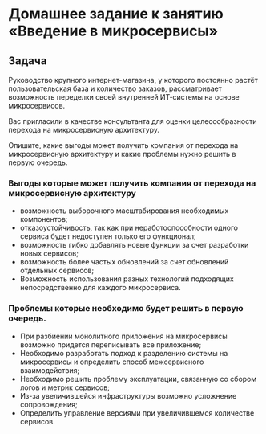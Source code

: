 # Домашнее задание к занятию «Введение в микросервисы»

## Задача

Руководство крупного интернет-магазина, у которого постоянно растёт пользовательская база и количество заказов, рассматривает возможность переделки своей внутренней   ИТ-системы на основе микросервисов. 

Вас пригласили в качестве консультанта для оценки целесообразности перехода на микросервисную архитектуру. 

Опишите, какие выгоды может получить компания от перехода на микросервисную архитектуру и какие проблемы нужно решить в первую очередь.

### Выгоды которые может получить компания от перехода на микросервисную архитектуру  
* возможность выборочного масштабирования необходимых компонентов; 
* отказоустойчивость, так как при неработоспособности одного сервиса будет недоступен только его функционал; 
* возможность гибко добавлять новые функции за счет разработки новых сервисов;  
* возможность более частых обновлений за счет обновлений отдельных сервисов;  
* Возможность использования разных технологий подходящих непосредственно для каждого микросервиса.  


### Проблемы которые необходимо будет решить в первую очередь.
* При разбиении монолитного приложения на микросервисы возможно придется переписывать все приложение; 
* Необходимо разработать подход к разделению системы на микросервисы и определить способ межсервисного взаимодействия;
* Необходимо решить проблему эксплуатации, связанную со сбором логов и метрик сервисов;
* Из-за увеличившейся инфраструктуры возможно усложнение сопровождения; 
* Определить управление версиями при увеличившемся количестве сервисов.


